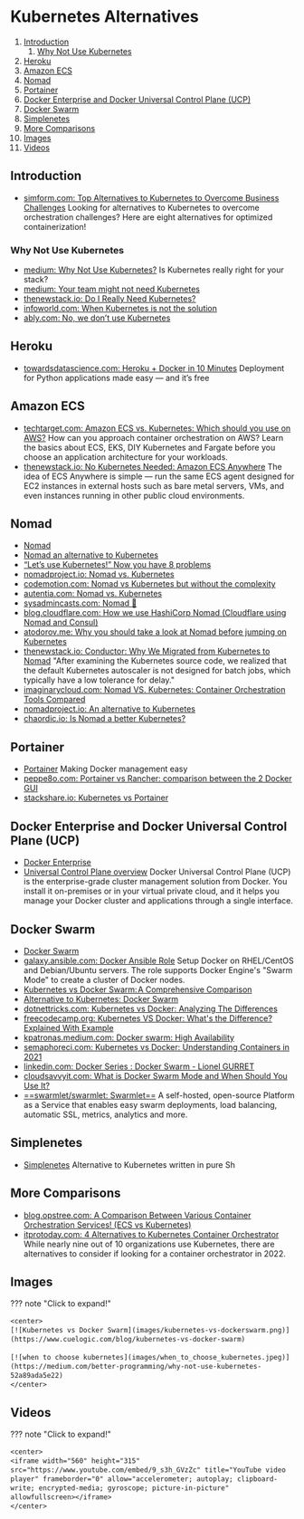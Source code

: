 # Kubernetes Alternatives

1. [Introduction](#introduction)
    1. [Why Not Use Kubernetes](#why-not-use-kubernetes)
2. [Heroku](#heroku)
3. [Amazon ECS](#amazon-ecs)
4. [Nomad](#nomad)
5. [Portainer](#portainer)
6. [Docker Enterprise and Docker Universal Control Plane (UCP)](#docker-enterprise-and-docker-universal-control-plane-ucp)
7. [Docker Swarm](#docker-swarm)
8. [Simplenetes](#simplenetes)
9. [More Comparisons](#more-comparisons)
10. [Images](#images)
11. [Videos](#videos)

## Introduction

- [simform.com: Top Alternatives to Kubernetes to Overcome Business Challenges](https://www.simform.com/blog/alternatives-to-kubernetes/) Looking for alternatives to Kubernetes to overcome orchestration challenges? Here are eight alternatives for optimized containerization!

### Why Not Use Kubernetes

- [medium: Why Not Use Kubernetes?](https://medium.com/better-programming/why-not-use-kubernetes-52a89ada5e22) Is Kubernetes really right for your stack?
- [medium: Your team might not need Kubernetes](https://medium.com/faun/your-team-might-not-need-kubernetes-57240e8d554a)
- [thenewstack.io: Do I Really Need Kubernetes?](https://thenewstack.io/do-i-really-need-kubernetes/)
- [infoworld.com: When Kubernetes is not the solution](https://www.infoworld.com/article/3604652/when-kubernetes-is-not-the-solution.html)
- [ably.com: No, we don’t use Kubernetes](https://ably.com/blog/no-we-dont-use-kubernetes)

## Heroku

- [towardsdatascience.com: Heroku + Docker in 10 Minutes](https://towardsdatascience.com/heroku-docker-in-10-minutes-f4329c4fd72f) Deployment for Python applications made easy — and it’s free

## Amazon ECS

- [techtarget.com: Amazon ECS vs. Kubernetes: Which should you use on AWS?](https://searchcloudcomputing.techtarget.com/answer/Amazon-ECS-vs-Kubernetes-Which-should-you-use-on-AWS) How can you approach container orchestration on AWS? Learn the basics about ECS, EKS, DIY Kubernetes and Fargate before you choose an application architecture for your workloads.
- [thenewstack.io: No Kubernetes Needed: Amazon ECS Anywhere](https://thenewstack.io/no-kubernetes-needed-amazon-ecs-anywhere/) The idea of ECS Anywhere is simple — run the same ECS agent designed for EC2 instances in external hosts such as bare metal servers, VMs, and even instances running in other public cloud environments.

## Nomad

- [Nomad](https://nomadproject.io/)
- [Nomad an alternative to Kubernetes](https://blog.nobugware.com/post/2019/nomad_an_alternative_to_kubernetes/)
- [“Let’s use Kubernetes!” Now you have 8 problems](https://pythonspeed.com/articles/dont-need-kubernetes/)
- [nomadproject.io: Nomad vs. Kubernetes](https://www.nomadproject.io/intro/vs/kubernetes/)
- [codemotion.com: Nomad vs Kubernetes but without the complexity](https://www.codemotion.com/magazine/dev-hub/backend-dev/nomad-kubernetes-but-without-the-complexity/)
- [autentia.com: Nomad vs. Kubernetes](https://www.autentia.com/2018/09/20/nomad-vs-kubernetes/)
- [sysadmincasts.com: Nomad 🌟](https://sysadmincasts.com/episodes/74-nomad)
- [blog.cloudflare.com: How we use HashiCorp Nomad (Cloudflare using Nomad and Consul)](https://blog.cloudflare.com/how-we-use-hashicorp-nomad/)
- [atodorov.me: Why you should take a look at Nomad before jumping on Kubernetes](https://atodorov.me/2021/02/27/why-you-should-take-a-look-at-nomad-before-jumping-on-kubernetes)
- [thenewstack.io: Conductor: Why We Migrated from Kubernetes to Nomad](https://thenewstack.io/conductor-why-we-migrated-from-kubernetes-to-nomad/) "After examining the Kubernetes source code, we realized that the default Kubernetes autoscaler is not designed for batch jobs, which typically have a low tolerance for delay." 
- [imaginarycloud.com: Nomad VS. Kubernetes: Container Orchestration Tools Compared](https://www.imaginarycloud.com/blog/nomad-vs-kubernetes/)
- [nomadproject.io: An alternative to Kubernetes](https://www.nomadproject.io/docs/nomad-vs-kubernetes/alternative)
- [chaordic.io: Is Nomad a better Kubernetes?](https://chaordic.io/blog/is-nomad-a-better-kubernetes/)

## Portainer

- [Portainer](https://www.portainer.io/) Making Docker management easy
- [peppe8o.com: Portainer vs Rancher: comparison between the 2 Docker GUI](https://peppe8o.com/portainer-vs-rancher-comparison-between-the-2-docker-gui/)
- [stackshare.io: Kubernetes vs Portainer](https://stackshare.io/stackups/kubernetes-vs-portainer)

## Docker Enterprise and Docker Universal Control Plane (UCP)

- [Docker Enterprise](https://docs.docker.com/ee/)
- [Universal Control Plane overview](https://docs.docker.com/ee/ucp/) Docker Universal Control Plane (UCP) is the enterprise-grade cluster management solution from Docker. You install it on-premises or in your virtual private cloud, and it helps you manage your Docker cluster and applications through a single interface.

## Docker Swarm

- [Docker Swarm](https://docs.docker.com/engine/swarm/)
- [galaxy.ansible.com: Docker Ansible Role](https://galaxy.ansible.com/atosatto/docker-swarm) Setup Docker on RHEL/CentOS and Debian/Ubuntu servers. The role supports Docker Engine's "Swarm Mode" to create a cluster of Docker nodes.
- [Kubernetes vs Docker Swarm: A Comprehensive Comparison](https://www.cuelogic.com/blog/kubernetes-vs-docker-swarm)
- [Alternative to Kubernetes: Docker Swarm](https://www.linkedin.com/pulse/alternative-kubernetes-docker-swarm-marcel-koert/)
- [dotnettricks.com: Kubernetes vs Docker: Analyzing The Differences](https://www.dotnettricks.com/learn/docker/kubernetes-vs-docker-analyzing-the-differences)
- [freecodecamp.org: Kubernetes VS Docker: What's the Difference? Explained With Example](https://www.freecodecamp.org/news/kubernetes-vs-docker-whats-the-difference-explained-with-examples/)
- [kpatronas.medium.com: Docker swarm: High Availability](https://kpatronas.medium.com/docker-swarm-high-availability-36ea7ee7f9e8)
- [semaphoreci.com: Kubernetes vs Docker: Understanding Containers in 2021](https://semaphoreci.com/blog/kubernetes-vs-docker)
- [linkedin.com: Docker Series : Docker Swarm - Lionel GURRET](https://www.linkedin.com/pulse/docker-series-swarm-lionel-gurret/)
- [cloudsavvyit.com: What is Docker Swarm Mode and When Should You Use It?](https://www.cloudsavvyit.com/13049/what-is-docker-swarm-mode-and-when-should-you-use-it/)
- [==swarmlet/swarmlet: Swarmlet==](https://github.com/swarmlet/swarmlet) A self-hosted, open-source Platform as a Service that enables easy swarm deployments, load balancing, automatic SSL, metrics, analytics and more.

## Simplenetes

- [Simplenetes](https://github.com/simplenetes-io/simplenetes) Alternative to Kubernetes written in pure Sh

## More Comparisons

- [blog.opstree.com: A Comparison Between Various Container Orchestration Services! (ECS vs Kubernetes)](https://blog.opstree.com/2021/06/21/a-comparison-between-various-container-orchestration-services-ecs-vs-kubernetes/)
- [itprotoday.com: 4 Alternatives to Kubernetes Container Orchestrator](https://www.itprotoday.com/hybrid-cloud-and-multicloud/4-alternatives-kubernetes-container-orchestrator) While nearly nine out of 10 organizations use Kubernetes, there are alternatives to consider if looking for a container orchestrator in 2022.

## Images

??? note "Click to expand!"

    <center>
    [![Kubernetes vs Docker Swarm](images/kubernetes-vs-dockerswarm.png)](https://www.cuelogic.com/blog/kubernetes-vs-docker-swarm)

    [![when to choose kubernetes](images/when_to_choose_kubernetes.jpeg)](https://medium.com/better-programming/why-not-use-kubernetes-52a89ada5e22)
    </center>

## Videos

??? note "Click to expand!"

    <center>
    <iframe width="560" height="315" src="https://www.youtube.com/embed/9_s3h_GVzZc" title="YouTube video player" frameborder="0" allow="accelerometer; autoplay; clipboard-write; encrypted-media; gyroscope; picture-in-picture" allowfullscreen></iframe>
    </center>